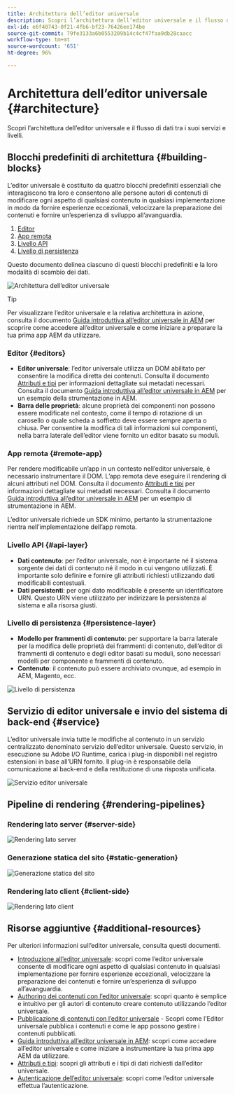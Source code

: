 ```yaml
---
title: Architettura dell’editor universale
description: Scopri l’architettura dell’editor universale e il flusso di dati tra i suoi servizi e livelli.
exl-id: e6f40743-0f21-4fb6-bf23-76426ee174be
source-git-commit: 79fe3133a6b0553209b14c4cf47faa9db28caacc
workflow-type: tm+mt
source-wordcount: '651'
ht-degree: 96%

---
```



# Architettura dell’editor universale {#architecture}

Scopri l’architettura dell’editor universale e il flusso di dati tra i suoi servizi e livelli.

## Blocchi predefiniti di architettura {#building-blocks}

L’editor universale è costituito da quattro blocchi predefiniti essenziali che interagiscono tra loro e consentono alle persone autori di contenuti di modificare ogni aspetto di qualsiasi contenuto in qualsiasi implementazione in modo da fornire esperienze eccezionali, velocizzare la preparazione dei contenuti e fornire un’esperienza di sviluppo all’avanguardia.

1. [Editor](#editors)
1. [App remota](#remote-app)
1. [Livello API](#api-layer)
1. [Livello di persistenza](#persistence-layer)

Questo documento delinea ciascuno di questi blocchi predefiniti e la loro modalità di scambio dei dati.

![Architettura dell’editor universale](assets/architecture.png)

>[!TIP]
>
>Per visualizzare l’editor universale e la relativa architettura in azione, consulta il documento [Guida introduttiva all’editor universale in AEM](getting-started.md) per scoprire come accedere all’editor universale e come iniziare a preparare la tua prima app AEM da utilizzare.

### Editor {#editors}

* **Editor universale**: l’editor universale utilizza un DOM abilitato per consentire la modifica diretta dei contenuti. Consulta il documento [Attributi e tipi](attributes-types.md) per informazioni dettagliate sui metadati necessari. Consulta il documento [Guida introduttiva all’editor universale in AEM](getting-started.md) per un esempio della strumentazione in AEM.
* **Barra delle proprietà**: alcune proprietà dei componenti non possono essere modificate nel contesto, come il tempo di rotazione di un carosello o quale scheda a soffietto deve essere sempre aperta o chiusa. Per consentire la modifica di tali informazioni sui componenti, nella barra laterale dell’editor viene fornito un editor basato su moduli.

### App remota {#remote-app}

Per rendere modificabile un’app in un contesto nell’editor universale, è necessario instrumentare il DOM. L’app remota deve eseguire il rendering di alcuni attributi nel DOM. Consulta il documento [Attributi e tipi](attributes-types.md) per informazioni dettagliate sui metadati necessari. Consulta il documento [Guida introduttiva all’editor universale in AEM](getting-started.md) per un esempio di strumentazione in AEM.

L’editor universale richiede un SDK minimo, pertanto la strumentazione rientra nell’implementazione dell’app remota. 

### Livello API {#api-layer}

* **Dati contenuto**: per l’editor universale, non è importante né il sistema sorgente dei dati di contenuto né il modo in cui vengono utilizzati. È importante solo definire e fornire gli attributi richiesti utilizzando dati modificabili contestuali.
* **Dati persistenti**: per ogni dato modificabile è presente un identificatore URN. Questo URN viene utilizzato per indirizzare la persistenza al sistema e alla risorsa giusti.

### Livello di persistenza {#persistence-layer}

* **Modello per frammenti di contenuto**: per supportare la barra laterale per la modifica delle proprietà dei frammenti di contenuto, dell’editor di frammenti di contenuto e degli editor basati su moduli, sono necessari modelli per componente e frammenti di contenuto.
* **Contenuto**: il contenuto può essere archiviato ovunque, ad esempio in AEM, Magento, ecc.

![Livello di persistenza](assets/persistence-layer.png)

## Servizio di editor universale e invio del sistema di back-end {#service}

L’editor universale invia tutte le modifiche al contenuto in un servizio centralizzato denominato servizio dell’editor universale. Questo servizio, in esecuzione su Adobe I/O Runtime, carica i plug-in disponibili nel registro estensioni in base all’URN fornito. Il plug-in è responsabile della comunicazione al back-end e della restituzione di una risposta unificata.

![Servizio editor universale](assets/universal-editor-service.png)

## Pipeline di rendering {#rendering-pipelines}

### Rendering lato server {#server-side}

![Rendering lato server](assets/server-side.png)

### Generazione statica del sito {#static-generation}

![Generazione statica del sito](assets/static-generation.png)

### Rendering lato client {#client-side}

![Rendering lato client](assets/client-side.png)

## Risorse aggiuntive {#additional-resources}

Per ulteriori informazioni sull’editor universale, consulta questi documenti.

* [Introduzione all’editor universale](introduction.md): scopri come l’editor universale consente di modificare ogni aspetto di qualsiasi contenuto in qualsiasi implementazione per fornire esperienze eccezionali, velocizzare la preparazione dei contenuti e fornire un’esperienza di sviluppo all’avanguardia.
* [Authoring dei contenuti con l’editor universale](authoring.md): scopri quanto è semplice e intuitivo per gli autori di contenuto creare contenuto utilizzando l’editor universale.
* [Pubblicazione di contenuti con l’editor universale](publishing.md) - Scopri come l’Editor universale pubblica i contenuti e come le app possono gestire i contenuti pubblicati.
* [Guida introduttiva all’editor universale in AEM](getting-started.md): scopri come accedere all’editor universale e come iniziare a instrumentare la tua prima app AEM da utilizzare.
* [Attributi e tipi](attributes-types.md): scopri gli attributi e i tipi di dati richiesti dall’editor universale.
* [Autenticazione dell’editor universale](authentication.md): scopri come l’editor universale effettua l’autenticazione.
